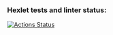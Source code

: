 ### Hexlet tests and linter status:
[![Actions Status](https://github.com/trast215/frontend-project-46/actions/workflows/hexlet-check.yml/badge.svg)](https://github.com/trast215/frontend-project-46/actions)